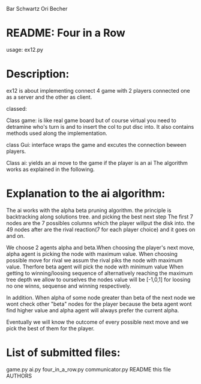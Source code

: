 Bar Schwartz
Ori Becher


README: Four in a Row
======================

usage: ex12.py


Description:
==================
ex12 is about implementing connect 4 game with 2
players connected one as a server and the other as
client.

classed:

Class game:
is like real game board but of course virtual
you need to detramine who's turn is and to insert
the col to put disc into. It also contains methods
used along the implementation.

class Gui:
interface wraps the game and excutes the connection
beween players.

 Class ai:
yields an ai move to the game if the player is an ai
The algorithm works as explained in the following.


Explanation to the ai algorithm:
==================
The ai works with the alpha beta pruning algorithm. the
principle is backtracking along solutions tree. and picking
the best next step The first 7 nodes are the 7 possibles
columns which the player willput the disk into. the 49 nodes
after are the rival reaction(7 for each player choice) and
it goes on and on.

We choose 2 agents alpha and beta.When choosing the player's
next move,  alpha agent is picking the node with maximum value.
When choosing possible move for rival we assum the rival piks
the node with maximum value. Therfore beta agent will pick the
node with minimum value When getting to winning/loosing sequence
of alternatively reaching  the maximum tree depth we allow to
ourselves  the nodes value will be [-1,0,1] for loosing no one
winns, sequense and winning respectively.

In addition. When alpha of some node greater than beta of the next
node  we wont check other "beta" nodes for the player because the
beta agent wont find higher value and alpha agent will always prefer
the current alpha.

Eventually we will know the outcome of every possible next  move and
we pick  the best of them for the player.





List of submitted files: 
==================



game.py
ai.py
four_in_a_row.py
communicator.py
README this file
AUTHORS




